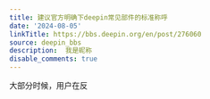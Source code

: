 ```yaml
---
title: 建议官方明确下deepin常见部件的标准称呼
date: '2024-08-05'
linkTitle: https://bbs.deepin.org/en/post/276060
source: deepin_bbs
description:  我是昵称 
disable_comments: true
---
```

大部分时候，用户在反
